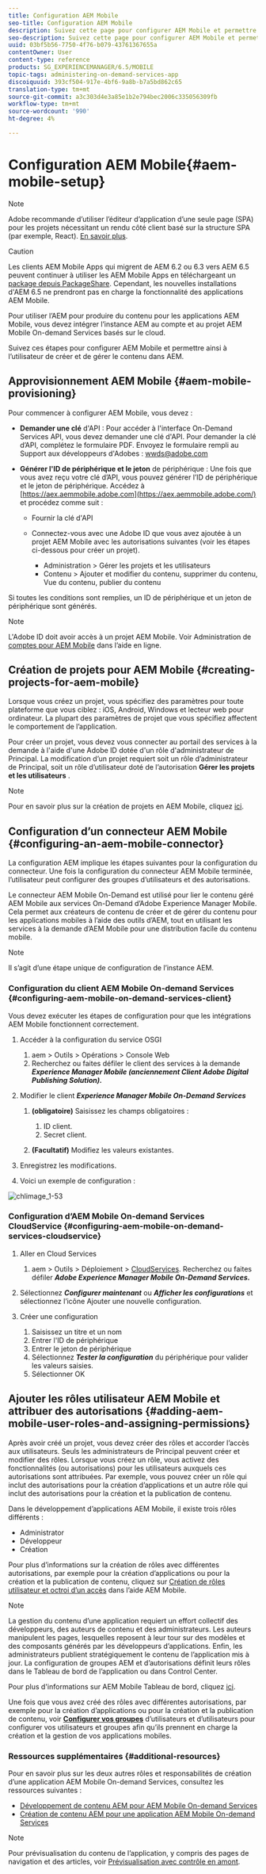 ```yaml
---
title: Configuration AEM Mobile
seo-title: Configuration AEM Mobile
description: Suivez cette page pour configurer AEM Mobile et permettre ainsi à l’utilisateur de créer et de gérer le contenu dans AEM. Cette page fournit des informations sur l’intégration de l’instance AEM au compte AEM Mobile On-demand Services et aux projets basés sur le cloud.
seo-description: Suivez cette page pour configurer AEM Mobile et permettre ainsi à l’utilisateur de créer et de gérer le contenu dans AEM. Cette page fournit des informations sur l’intégration de l’instance AEM au compte AEM Mobile On-demand Services et aux projets basés sur le cloud.
uuid: 03bf5b56-7750-4f76-b079-43761367655a
contentOwner: User
content-type: reference
products: SG_EXPERIENCEMANAGER/6.5/MOBILE
topic-tags: administering-on-demand-services-app
discoiquuid: 393cf504-917e-4bf6-9a8b-b7a5bd862c65
translation-type: tm+mt
source-git-commit: a3c303d4e3a85e1b2e794bec2006c335056309fb
workflow-type: tm+mt
source-wordcount: '990'
ht-degree: 4%

---
```



# Configuration AEM Mobile{#aem-mobile-setup}

>[!NOTE]
>
>Adobe recommande d’utiliser l’éditeur d’application d’une seule page (SPA) pour les projets nécessitant un rendu côté client basé sur la structure SPA (par exemple, React). [En savoir plus](/help/sites-developing/spa-overview.md).

>[!CAUTION]
>
>Les clients AEM Mobile Apps qui migrent de AEM 6.2 ou 6.3 vers AEM 6.5 peuvent continuer à utiliser les AEM Mobile Apps en téléchargeant un [package depuis PackageShare](https://www.adobeaemcloud.com/content/marketplace/marketplaceProxy.html?packagePath=/content/companies/public/adobe/packages/cq640/compatpack/aem-mobile-package). Cependant, les nouvelles installations d&#39;AEM 6.5 ne prendront pas en charge la fonctionnalité des applications AEM Mobile.

Pour utiliser l’AEM pour produire du contenu pour les applications AEM Mobile, vous devez intégrer l’instance AEM au compte et au projet AEM Mobile On-demand Services basés sur le cloud.

Suivez ces étapes pour configurer AEM Mobile et permettre ainsi à l’utilisateur de créer et de gérer le contenu dans AEM.

## Approvisionnement AEM Mobile {#aem-mobile-provisioning}

Pour commencer à configurer AEM Mobile, vous devez :

* **Demander une clé** d&#39;API : Pour accéder à l&#39;interface On-Demand Services API, vous devez demander une clé d&#39;API. Pour demander la clé d’API, complétez le formulaire [](https://helpx.adobe.com/digital-publishing-solution/help/integrating-dps.html)PDF. Envoyez le formulaire rempli au Support aux développeurs d&#39;Adobes : [wwds@adobe.com](mailto:wwds@adobe.com)

* **Générer l&#39;ID de périphérique et le jeton** de périphérique : Une fois que vous avez reçu votre clé d’API, vous pouvez générer l’ID de périphérique et le jeton de périphérique. Accédez à [https://aex.aemmobile.adobe.com](https://aex.aemmobile.adobe.com/) et procédez comme suit :

   * Fournir la clé d&#39;API
   * Connectez-vous avec une Adobe ID que vous avez ajoutée à un projet AEM Mobile avec les autorisations suivantes (voir les étapes ci-dessous pour créer un projet).

      * Administration > Gérer les projets et les utilisateurs
      * Contenu > Ajouter et modifier du contenu, supprimer du contenu, Vue du contenu, publier du contenu

Si toutes les conditions sont remplies, un ID de périphérique et un jeton de périphérique sont générés.

>[!NOTE]
>
>L&#39;Adobe ID doit avoir accès à un projet AEM Mobile. Voir Administration de [comptes pour AEM Mobile](https://helpx.adobe.com/digital-publishing-solution/help/account-admin-dps.html) dans l’aide en ligne.

## Création de projets pour AEM Mobile {#creating-projects-for-aem-mobile}

Lorsque vous créez un projet, vous spécifiez des paramètres pour toute plateforme que vous ciblez : iOS, Android, Windows et lecteur web pour ordinateur. La plupart des paramètres de projet que vous spécifiez affectent le comportement de l’application.

Pour créer un projet, vous devez vous connecter au portail des services à la demande à l&#39;aide d&#39;une Adobe ID dotée d&#39;un rôle d&#39;administrateur de Principal. La modification d’un projet requiert soit un rôle d’administrateur de Principal, soit un rôle d’utilisateur doté de l’autorisation **Gérer les projets et les utilisateurs** .

>[!NOTE]
>
>Pour en savoir plus sur la création de projets en AEM Mobile, cliquez [ici](https://helpx.adobe.com/digital-publishing-solution/help/creating-projects.html).

## Configuration d’un connecteur AEM Mobile {#configuring-an-aem-mobile-connector}

La configuration AEM implique les étapes suivantes pour la configuration du connecteur. Une fois la configuration du connecteur AEM Mobile terminée, l’utilisateur peut configurer des groupes d’utilisateurs et des autorisations.

Le connecteur AEM Mobile On-Demand est utilisé pour lier le contenu géré AEM Mobile aux services On-Demand d’Adobe Experience Manager Mobile. Cela permet aux créateurs de contenu de créer et de gérer du contenu pour les applications mobiles à l’aide des outils d’AEM, tout en utilisant les services à la demande d’AEM Mobile pour une distribution facile du contenu mobile.

>[!NOTE]
>
>Il s’agit d’une étape unique de configuration de l’instance AEM.

### Configuration du client AEM Mobile On-demand Services {#configuring-aem-mobile-on-demand-services-client}

Vous devez exécuter les étapes de configuration pour que les intégrations AEM Mobile fonctionnent correctement.

1. Accéder à la configuration du service OSGI

   1. aem > Outils > Opérations > Console Web
   1. Recherchez ou faites défiler le client des services à la demande ***Experience Manager Mobile (anciennement Client Adobe Digital Publishing Solution).***

1. Modifier le client ***Experience Manager Mobile On-Demand Services***

   1. **(obligatoire)** Saisissez les champs obligatoires :

      1. ID client.
      1. Secret client.
   1. **(Facultatif)** Modifiez les valeurs existantes.


1. Enregistrez les modifications.
1. Voici un exemple de configuration :

![chlimage_1-53](assets/chlimage_1-53.png)

### Configuration d’AEM Mobile On-demand Services CloudService {#configuring-aem-mobile-on-demand-services-cloudservice}

1. Aller en Cloud Services

   1. aem > Outils > Déploiement > [CloudServices](http://localhost:4502/libs/cq/core/content/tools/cloudservices.html). Recherchez ou faites défiler ***Adobe Experience Manager Mobile On-Demand Services.***

1. Sélectionnez ***Configurer maintenant*** ou ***Afficher les configurations*** et sélectionnez l’icône Ajouter une nouvelle configuration.

1. Créer une configuration

   1. Saisissez un titre et un nom
   1. Entrer l&#39;ID de périphérique
   1. Entrer le jeton de périphérique
   1. Sélectionnez ***Tester la configuration*** du périphérique pour valider les valeurs saisies.
   1. Sélectionner OK

## Ajouter les rôles utilisateur AEM Mobile et attribuer des autorisations {#adding-aem-mobile-user-roles-and-assigning-permissions}

Après avoir créé un projet, vous devez créer des rôles et accorder l’accès aux utilisateurs. Seuls les administrateurs de Principal peuvent créer et modifier des rôles. Lorsque vous créez un rôle, vous activez des fonctionnalités (ou autorisations) pour les utilisateurs auxquels ces autorisations sont attribuées. Par exemple, vous pouvez créer un rôle qui inclut des autorisations pour la création d’applications et un autre rôle qui inclut des autorisations pour la création et la publication de contenu.

Dans le développement d’applications AEM Mobile, il existe trois rôles différents :

* Administrator
* Développeur
* Création

Pour plus d’informations sur la création de rôles avec différentes autorisations, par exemple pour la création d’applications ou pour la création et la publication de contenu, cliquez sur [Création de rôles utilisateur et octroi d’un accès](https://helpx.adobe.com/digital-publishing-solution/help/account-admin-dps.html) dans l’aide AEM Mobile.

>[!NOTE]
>
>La gestion du contenu d’une application requiert un effort collectif des développeurs, des auteurs de contenu et des administrateurs. Les auteurs manipulent les pages, lesquelles reposent à leur tour sur des modèles et des composants générés par les développeurs d’applications. Enfin, les administrateurs publient stratégiquement le contenu de l’application mis à jour. La configuration de groupes AEM et d’autorisations définit leurs rôles dans le Tableau de bord de l’application ou dans Control Center.
>
>Pour plus d&#39;informations sur AEM Mobile Tableau de bord, cliquez [ici](/help/mobile/mobile-apps-ondemand-application-dashboard.md).

Une fois que vous avez créé des rôles avec différentes autorisations, par exemple pour la création d’applications ou pour la création et la publication de contenu, voir [**Configurer vos groupes**](/help/mobile/aem-mobile-configure-users.md) d’utilisateurs et d’utilisateurs pour configurer vos utilisateurs et groupes afin qu’ils prennent en charge la création et la gestion de vos applications mobiles.

### Ressources supplémentaires {#additional-resources}

Pour en savoir plus sur les deux autres rôles et responsabilités de création d’une application AEM Mobile On-demand Services, consultez les ressources suivantes :

* [Développement de contenu AEM pour AEM Mobile On-demand Services](/help/mobile/aem-mobile-on-demand.md)
* [Création de contenu AEM pour une application AEM Mobile On-demand Services](/help/mobile/mobile-apps-ondemand.md)

>[!NOTE]
>
>Pour prévisualisation du contenu de l’application, y compris des pages de navigation et des articles, voir [Prévisualisation avec contrôle en amont](/help/mobile/aem-mobile-manage-ondemand-services.md).
